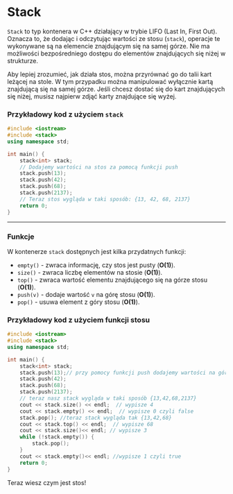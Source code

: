 # Stack

`Stack` to typ kontenera w C++ działający w trybie LIFO (Last In, First Out). Oznacza to, że dodając i odczytując wartości ze stosu (`stack`), operacje te wykonywane są na elemencie znajdującym się na samej górze. Nie ma możliwości bezpośredniego dostępu do elementów znajdujących się niżej w strukturze.

Aby lepiej zrozumieć, jak działa stos, można przyrównać go do talii kart leżącej na stole. W tym przypadku można manipulować wyłącznie kartą znajdującą się na samej górze. Jeśli chcesz dostać się do kart znajdujących się niżej, musisz najpierw zdjąć karty znajdujące się wyżej.

### Przykładowy kod z użyciem `stack`

```cpp
#include <iostream> 
#include <stack>
using namespace std;

int main() {
    stack<int> stack;
    // Dodajemy wartości na stos za pomocą funkcji push
    stack.push(13);
    stack.push(42);
    stack.push(68);
    stack.push(2137);
    // Teraz stos wygląda w taki sposób: {13, 42, 68, 2137}
    return 0;
}
```
---

### Funkcje

W kontenerze `stack` dostępnych jest kilka przydatnych funkcji:

- `empty()` - zwraca informację, czy stos jest pusty (**O(1)**).
- `size()` - zwraca liczbę elementów na stosie (**O(1)**).
- `top()` - zwraca wartość elementu znajdującego się na górze stosu (**O(1)**).
- `push(v)` - dodaje wartość `v` na górę stosu (**O(1)**).
- `pop()` - usuwa element z góry stosu (**O(1)**).

### Przykładowy kod z użyciem funkcji stosu

```cpp
#include <iostream>
#include <stack>
using namespace std;

int main() {
    stack<int> stack;
    stack.push(13);// przy pomocy funkcji push dodajemy wartości na górę
    stack.push(42);
    stack.push(68);
    stack.push(2137);
    // teraz nasz stack wygląda w taki sposób {13,42,68,2137}
    cout << stack.size() << endl;  // wypisze 4
    cout << stack.empty() << endl;  // wypisze 0 czyli false
    stack.pop(); //teraz stack wygląda tak {13,42,68}
    cout << stack.top() << endl;  // wypisze 68
    cout << stack.size()<< endl; // wypisze 3
    while (!stack.empty()) {
        stack.pop();
    }
    cout << stack.empty()<< endl; //wypisze 1 czyli true
    return 0;  
}
```

Teraz wiesz czym jest stos!